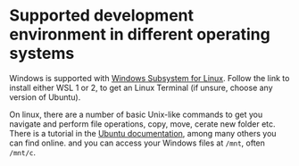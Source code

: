 # Supported development environment in different operating systems

Windows is supported with [Windows Subsystem for Linux](https://docs.microsoft.com/en-us/windows/wsl/install-win10). Follow the link to install either WSL 1 or 2, to get an Linux Terminal (if unsure, choose any version of Ubuntu).

On linux, there are a number of basic Unix-like commands to get you navigate and perform file operations, copy, move, cerate new folder etc. There is a tutorial in the [Ubuntu documentation](https://ubuntu.com/tutorials/command-line-for-beginners#1-overview), among many others you can find online. and you can access your Windows files at `/mnt`, often `/mnt/c`.
